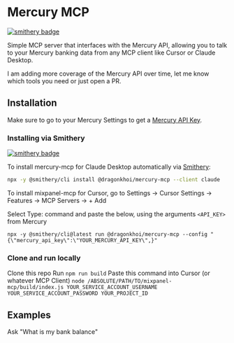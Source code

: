 # Mercury MCP

[![smithery badge](https://smithery.ai/badge/@dragonkhoi/mercury-mcp)](https://smithery.ai/server/@dragonkhoi/mercury-mcp)

Simple MCP server that interfaces with the Mercury API, allowing you to talk to your Mercury banking data from any MCP client like Cursor or Claude Desktop.

I am adding more coverage of the Mercury API over time, let me know which tools you need or just open a PR.

## Installation

Make sure to go to your Mercury Settings to get a [Mercury API Key](https://mercury.com/settings/tokens).

### Installing via Smithery
[![smithery badge](https://smithery.ai/badge/@dragonkhoi/mercury-mcp)](https://smithery.ai/server/@dragonkhoi/mercury-mcp)

To install mercury-mcp for Claude Desktop automatically via [Smithery](https://smithery.ai/server/@dragonkhoi/mercury-mcp):

```bash
npx -y @smithery/cli install @dragonkhoi/mercury-mcp --client claude
```

To install mixpanel-mcp for Cursor, go to Settings -> Cursor Settings -> Features -> MCP Servers -> + Add

Select Type: command and paste the below, using the arguments `<API_KEY>` from Mercury

```
npx -y @smithery/cli@latest run @dragonkhoi/mercury-mcp --config "{\"mercury_api_key\":\"YOUR_MERCURY_API_KEY\",}"
```

### Clone and run locally

Clone this repo
Run `npm run build`
Paste this command into Cursor (or whatever MCP Client)
`node /ABSOLUTE/PATH/TO/mixpanel-mcp/build/index.js YOUR_SERVICE_ACCOUNT_USERNAME YOUR_SERVICE_ACCOUNT_PASSWORD YOUR_PROJECT_ID`

## Examples
Ask "What is my bank balance"
